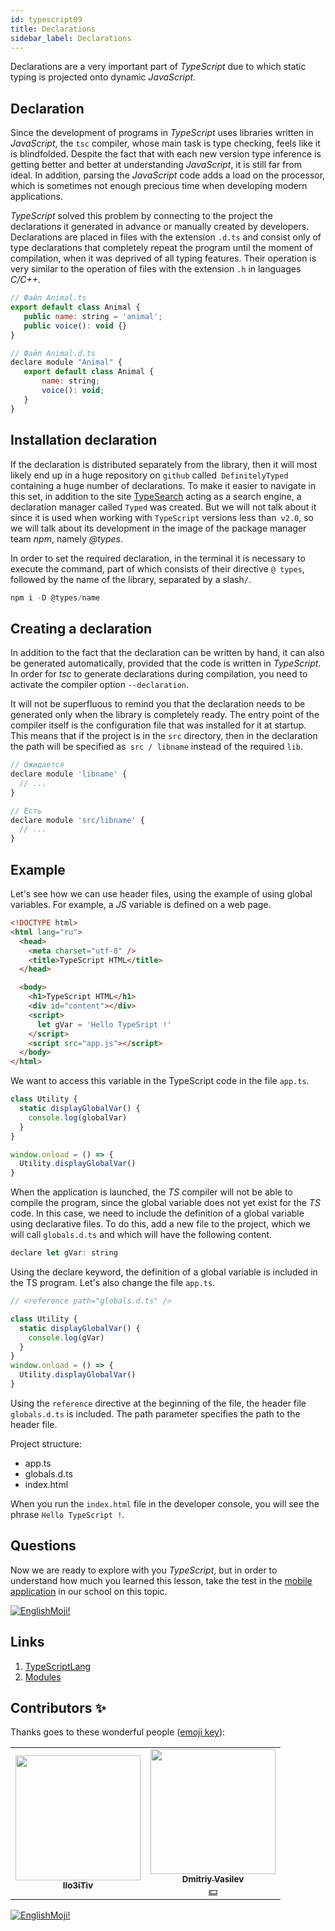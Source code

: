 ```yaml
---
id: typescript09
title: Declarations
sidebar_label: Declarations
---
```


Declarations are a very important part of _TypeScript_ due to which static typing is projected onto dynamic _JavaScript_.

## Declaration

Since the development of programs in _TypeScript_ uses libraries written in _JavaScript_, the `tsc` compiler, whose main task is type checking, feels like it is blindfolded. Despite the fact that with each new version type inference is getting better and better at understanding _JavaScript_, it is still far from ideal. In addition, parsing the _JavaScript_ code adds a load on the processor, which is sometimes not enough precious time when developing modern applications.

_TypeScript_ solved this problem by connecting to the project the declarations it generated in advance or manually created by developers. Declarations are placed in files with the extension `.d.ts` and consist only of type declarations that completely repeat the program until the moment of compilation, when it was deprived of all typing features. Their operation is very similar to the operation of files with the extension `.h` in languages _C/C++_.

```jsx
// Файл Animal.ts
export default class Animal {
   public name: string = 'animal';
   public voice(): void {}
}

// Файл Animal.d.ts
declare module "Animal" {
   export default class Animal {
       name: string;
       voice(): void;
   }
}
```

## Installation declaration

If the declaration is distributed separately from the library, then it will most likely end up in a huge repository on `github` called` DefinitelyTyped` containing a huge number of declarations. To make it easier to navigate in this set, in addition to the site [TypeSearch](https://www.typescriptlang.org/dt/search?search=) acting as a search engine, a declaration manager called `Typed` was created. But we will not talk about it since it is used when working with `TypeScript` versions less than` v2.0`, so we will talk about its development in the image of the package manager team _npm_, namely _@types_.

In order to set the required declaration, in the terminal it is necessary to execute the command, part of which consists of their directive `@ types`, followed by the name of the library, separated by a slash`/`.

```jsx
npm i -D @types/name
```

## Creating a declaration

In addition to the fact that the declaration can be written by hand, it can also be generated automatically, provided that the code is written in _TypeScript_. In order for _tsc_ to generate declarations during compilation, you need to activate the compiler option `--declaration`.

It will not be superfluous to remind you that the declaration needs to be generated only when the library is completely ready. The entry point of the compiler itself is the configuration file that was installed for it at startup. This means that if the project is in the `src` directory, then in the declaration the path will be specified as` src / libname` instead of the required `lib`.

```jsx
// Ожидается
declare module 'libname' {
  // ...
}

// Есть
declare module 'src/libname' {
  // ...
}
```

## Example

Let's see how we can use header files, using the example of using global variables. For example, a _JS_ variable is defined on a web page.

```html
<!DOCTYPE html>
<html lang="ru">
  <head>
    <meta charset="utf-8" />
    <title>TypeScript HTML</title>
  </head>

  <body>
    <h1>TypeScript HTML</h1>
    <div id="content"></div>
    <script>
      let gVar = 'Hello TypeSript !'
    </script>
    <script src="app.js"></script>
  </body>
</html>
```

We want to access this variable in the TypeScript code in the file `app.ts`.

```jsx
class Utility {
  static displayGlobalVar() {
    console.log(globalVar)
  }
}

window.onload = () => {
  Utility.displayGlobalVar()
}
```

When the application is launched, the _TS_ compiler will not be able to compile the program, since the global variable does not yet exist for the _TS_ code. In this case, we need to include the definition of a global variable using declarative files. To do this, add a new file to the project, which we will call `globals.d.ts` and which will have the following content.

```jsx
declare let gVar: string
```

Using the declare keyword, the definition of a global variable is included in the TS program. Let's also change the file `app.ts`.

```jsx
// <reference path="globals.d.ts" />

class Utility {
  static displayGlobalVar() {
    console.log(gVar)
  }
}
window.onload = () => {
  Utility.displayGlobalVar()
}
```

Using the `reference` directive at the beginning of the file, the header file` globals.d.ts` is included. The path parameter specifies the path to the header file.

Project structure:

- app.ts
- globals.d.ts
- index.html

When you run the `index.html` file in the developer console, you will see the phrase `Hello TypeScript !`.

## Questions

Now we are ready to explore with you _TypeScript_, but in order to understand how much you learned this lesson, take the test in the [mobile application](http://onelink.to/njhc95) in our school on this topic.

[![EnglishMoji!](/img/logo/englishmoji.png)](https://apps.apple.com/kz/app/englishmoji/id6450254885)

## Links

1. [TypeScriptLang](https://www.typescriptlang.org/docs/handbook/modules.html)
2. [Modules](http://typescript-lang.ru/docs/Modules.html)

## Contributors ✨

Thanks goes to these wonderful people ([emoji key](https://allcontributors.org/docs/en/emoji-key)):

<table>
  <tr> 
    <td align="center"><a href="https://github.com/IIo3iTiv"><img src="https://avatars1.githubusercontent.com/u/72025062?v=4?s=200" width="200px;" alt=""/><br /><sub><b>IIo3iTiv</b></sub></a><br /><a href="https://github.com/gHashTag/react-native-village/commits?author=IIo3iTiv" title="Documentation">  </a></td>
    <td align="center"><a href="https://fullstackserverless.github.io/"><img src="https://avatars0.githubusercontent.com/u/6774813?v=4?s=200" width="200px;" alt=""/><br /><sub><b>Dmitriy Vasilev</b></sub></a><br /><a href="#financial-gHashTag" title="Financial">💵</a></td>
  </tr>
</table>

[![EnglishMoji!](/img/logo/englishmoji.png)](https://apps.apple.com/kz/app/englishmoji/id6450254885)

